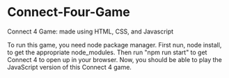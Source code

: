 # Connect-Four-Game
Connect 4 Game: made using HTML, CSS, and Javascript

To run this game, you need node package manager. First nun, node install, to get the appropriate node_modules. Then run "npm run start" to get Connect 4 to open up in your browser.
Now, you should be able to play the JavaScript version of this Connect 4 game.
